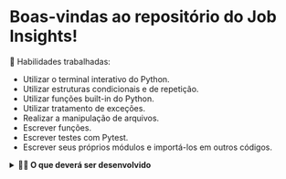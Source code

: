 # Boas-vindas ao repositório do Job Insights!

🚵 Habilidades trabalhadas:
  <ul>
    <li>Utilizar o terminal interativo do Python.</li>
    <li>Utilizar estruturas condicionais e de repetição.</li>
    <li>Utilizar funções built-in do Python.</li>
    <li>Utilizar tratamento de exceções.</li>
    <li>Realizar a manipulação de arquivos.</li>
    <li>Escrever funções.</li>
    <li>Escrever testes com Pytest.</li>
    <li>Escrever seus próprios módulos e importá-los em outros códigos.</li>
  </ul>

  <details>
  <summary><strong>👨‍💻 O que deverá ser desenvolvido</strong></summary><br />
  <p align="center">
  </p>
  
  Este projeto implementa análises a partir de um conjunto de dados sobre empregos. Suas implementações serão incorporadas a um aplicativo Web desenvolvido com Flask (um framework web muito popular na comunidade Python). Também terá testes para a implementação de uma análise de dados.

  Os dados foram extraídos do site [Glassdoor](https://www.glassdoor.com.br/) e obtidos através do [Kaggle](https://www.kaggle.com/atharvap329/glassdoor-data-science-job-data), uma plataforma disponiblizando conjuntos de dados para cientistas de dados.
